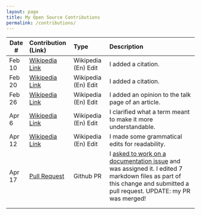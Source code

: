 ```yaml
---
layout: page
title: My Open Source Contributions
permalink: /contributions/
---
```


<!--
Type of the contribution should be "Wikipedia edit", "OpenStreet Map feature", "Documentation", "Course website", "Blog",
"Browser Add-on", etc.

The description should include a brief summary of what you did.

The link should bring us to a public page that shows your contribution. 

Replace the first row with your own contribution. 

-->





| Date #       | Contribution (Link)  | Type  | Description |
|---|:---|:---|:---|
| Feb 10   | [Wikipedia Link](https://en.wikipedia.org/w/index.php?title=Continental_Europe&oldid=1071097643)    | Wikipedia (En) Edit    |   I added a citation.    |
| Feb 20   | [Wikipedia Link](https://en.wikipedia.org/w/index.php?title=List_of_operating_systems&oldid=1072902131)    | Wikipedia (En) Edit    |   I added a citation.    |
| Feb 26   | [Wikipedia Link](https://en.wikipedia.org/w/index.php?title=Talk:2022_Russian_invasion_of_Ukraine&oldid=1074155797)    | Wikipedia (En) Edit    |   I added an opinion to the talk page of an article.    |
| Apr 6   | [Wikipedia Link](https://en.wikipedia.org/w/index.php?title=Continental_Europe&oldid=1071097643)    | Wikipedia (En) Edit    |   I clarified what a term meant to make it more understandable.    |
| Apr 12   | [Wikipedia Link](https://en.wikipedia.org/w/index.php?title=Accona_Desert&oldid=1082386851)    | Wikipedia (En) Edit    |   I made some grammatical edits for readability.    |
Apr 17 | [Pull Request](https://github.com/mlflow/mlflow/pull/5707) | Github PR     |   I [asked to work on a documentation issue](https://github.com/mlflow/mlflow/issues/5697#issuecomment-1099457645) and was assigned it. I edited 7 markdown files as part of this change and submitted a pull request.  UPDATE: my PR was merged!  |
|     |     |     |      |
|     |     |     |      |
